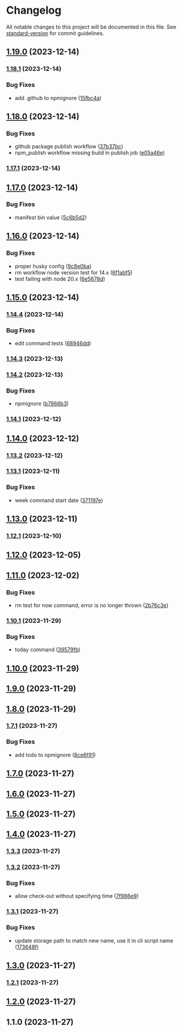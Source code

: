 # Changelog

All notable changes to this project will be documented in this file. See [standard-version](https://github.com/conventional-changelog/standard-version) for commit guidelines.

## [1.19.0](https://github.com/f3rno64/track-time-cli/compare/v1.18.1...v1.19.0) (2023-12-14)

### [1.18.1](https://github.com/f3rno64/track-time-cli/compare/v1.18.0...v1.18.1) (2023-12-14)


### Bug Fixes

* add .github to npmignore ([15fbc4a](https://github.com/f3rno64/track-time-cli/commit/15fbc4a8bb0ce87b72e9a42e4f9071fc6004fc6d))

## [1.18.0](https://github.com/f3rno64/track-time-cli/compare/v1.17.0...v1.18.0) (2023-12-14)


### Bug Fixes

* github package publish workflow ([37b37bc](https://github.com/f3rno64/track-time-cli/commit/37b37bca8f0dfc55728757f5e8d00f7bc06f2695))
* npm_publish workflow missing build in publish job ([e05a46e](https://github.com/f3rno64/track-time-cli/commit/e05a46e4df1846d86d963e508bae4f0f50d16e90))

### [1.17.1](https://github.com/f3rno64/track-time-cli/compare/v1.17.0...v1.17.1) (2023-12-14)

## [1.17.0](https://github.com/f3rno64/track-time-cli/compare/v1.16.0...v1.17.0) (2023-12-14)


### Bug Fixes

* manifest bin value ([5c6b5d2](https://github.com/f3rno64/track-time-cli/commit/5c6b5d2885498187317ebd47baaa7d5ec0005377))

## [1.16.0](https://github.com/f3rno64/track-time-cli/compare/v1.14.4...v1.16.0) (2023-12-14)


### Bug Fixes

* proper husky config ([9c8e0ba](https://github.com/f3rno64/track-time-cli/commit/9c8e0ba0c4bf560bc0afd60bd3c67c826da84ca0))
* rm workflow node version test for 14.x ([6f1abf5](https://github.com/f3rno64/track-time-cli/commit/6f1abf5ef76168f8b46fa29b8fe9f3328cdab325))
* test failing with node 20.x ([6e5678d](https://github.com/f3rno64/track-time-cli/commit/6e5678dba86627fdfe10036fdc02f939d7664ec8))

## [1.15.0](https://github.com/f3rno64/track-time-cli/compare/v1.14.4...v1.15.0) (2023-12-14)

### [1.14.4](https://github.com/f3rno64/track-time-cli/compare/v1.14.3...v1.14.4) (2023-12-14)


### Bug Fixes

* edit command tests ([68946dd](https://github.com/f3rno64/track-time-cli/commit/68946ddf9646fe06af1e1f4b48630abb36e5a25a))

### [1.14.3](https://github.com/f3rno64/track-time-cli/compare/v1.14.2...v1.14.3) (2023-12-13)

### [1.14.2](https://github.com/f3rno64/track-time-cli/compare/v1.14.1...v1.14.2) (2023-12-13)


### Bug Fixes

* npmignore ([b7866b3](https://github.com/f3rno64/track-time-cli/commit/b7866b307ace04fcda8650120984f5c9053f4ccf))

### [1.14.1](https://github.com/f3rno64/track-time-cli/compare/v1.14.0...v1.14.1) (2023-12-12)

## [1.14.0](https://github.com/f3rno64/track-time-cli/compare/v1.13.2...v1.14.0) (2023-12-12)

### [1.13.2](https://github.com/f3rno64/track-time-cli/compare/v1.13.1...v1.13.2) (2023-12-12)

### [1.13.1](https://github.com/f3rno64/track-time-cli/compare/v1.13.0...v1.13.1) (2023-12-11)


### Bug Fixes

* week command start date ([371197e](https://github.com/f3rno64/track-time-cli/commit/371197e6d64db22f402ecaf6b2077be75acab92b))

## [1.13.0](https://github.com/f3rno64/track-time-cli/compare/v1.12.1...v1.13.0) (2023-12-11)

### [1.12.1](https://github.com/f3rno64/track-time-cli/compare/v1.12.0...v1.12.1) (2023-12-10)

## [1.12.0](https://github.com/f3rno64/track-time-cli/compare/v1.11.0...v1.12.0) (2023-12-05)

## [1.11.0](https://github.com/f3rno64/track-time-cli/compare/v1.10.1...v1.11.0) (2023-12-02)


### Bug Fixes

* rm test for now command, error is no longer thrown ([2b76c3e](https://github.com/f3rno64/track-time-cli/commit/2b76c3ec603b0b572dcede12f8384b7f523693e3))

### [1.10.1](https://github.com/f3rno64/track-time-cli/compare/v1.10.0...v1.10.1) (2023-11-29)


### Bug Fixes

* today command ([39579fb](https://github.com/f3rno64/track-time-cli/commit/39579fb33a5fa6eeca0481015b33d8db34d5ebec))

## [1.10.0](https://github.com/f3rno64/track-time-cli/compare/v1.9.0...v1.10.0) (2023-11-29)

## [1.9.0](https://github.com/f3rno64/track-time-cli/compare/v1.8.0...v1.9.0) (2023-11-29)

## [1.8.0](https://github.com/f3rno64/track-time-cli/compare/v1.7.1...v1.8.0) (2023-11-29)

### [1.7.1](https://github.com/f3rno64/track-time-cli/compare/v1.7.0...v1.7.1) (2023-11-27)


### Bug Fixes

* add todo to npmignore ([8ce6f91](https://github.com/f3rno64/track-time-cli/commit/8ce6f9131f43dfb4d2de3543c7ff343c5ffffa7d))

## [1.7.0](https://github.com/f3rno64/track-time-cli/compare/v1.6.0...v1.7.0) (2023-11-27)

## [1.6.0](https://github.com/f3rno64/track-time-cli/compare/v1.5.0...v1.6.0) (2023-11-27)

## [1.5.0](https://github.com/f3rno64/track-time-cli/compare/v1.4.0...v1.5.0) (2023-11-27)

## [1.4.0](https://github.com/f3rno64/track-time-cli/compare/v1.3.3...v1.4.0) (2023-11-27)

### [1.3.3](https://github.com/f3rno64/track-time-cli/compare/v1.3.2...v1.3.3) (2023-11-27)

### [1.3.2](https://github.com/f3rno64/track-time-cli/compare/v1.3.1...v1.3.2) (2023-11-27)


### Bug Fixes

* allow check-out without specifying time ([7f986e9](https://github.com/f3rno64/track-time-cli/commit/7f986e9d71880d33cd0547a555e5858de02a3334))

### [1.3.1](https://github.com/f3rno64/track-time-cli/compare/v1.3.0...v1.3.1) (2023-11-27)


### Bug Fixes

* update storage path to match new name, use it in cli script name ([173648f](https://github.com/f3rno64/track-time-cli/commit/173648f4009f8163a68b927f863e3f924852fbf2))

## [1.3.0](https://github.com/f3rno64/track-time-cli/compare/v1.2.1...v1.3.0) (2023-11-27)

### [1.2.1](https://github.com/f3rno64/time-tracker-cli/compare/v1.2.0...v1.2.1) (2023-11-27)

## [1.2.0](https://github.com/f3rno64/time-tracker-cli/compare/v1.1.0...v1.2.0) (2023-11-27)

## 1.1.0 (2023-11-27)

